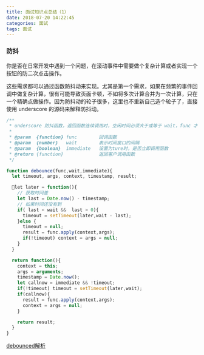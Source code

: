 ```yaml
---
title: 面试知识点总结（1）
date: 2018-07-20 14:22:45
categories: 面试
tags: 面试
---
```


### 防抖

你是否在日常开发中遇到一个问题，在滚动事件中需要做个复杂计算或者实现一个按钮的防二次点击操作。

这些需求都可以通过函数防抖动来实现。尤其是第一个需求，如果在频繁的事件回调中做复杂计算，很有可能导致页面卡顿，不如将多次计算合并为一次计算，只在一个精确点做操作。因为防抖动的轮子很多，这里也不重新自己造个轮子了，直接使用 underscore 的源码来解释防抖动。

<!--more-->

```js
/**
 * underscore 防抖函数，返回函数连续调用时，空闲时间必须大于或等于 wait，func 才会执行
 *
 * @param  {function} func        回调函数
 * @param  {number}   wait        表示时间窗口的间隔
 * @param  {boolean}  immediate   设置为ture时，是否立即调用函数
 * @return {function}             返回客户调用函数
 */

function debounce(func,wait,immediate){
  let timeout, args, context, timestamp, result;

  let later = function(){
    // 获取时间差
    let last = Date.now() - timestamp;
    // 如果时间还没有到
    if( last < wait &&  last > 0){
      timeout = setTimeout(later,wait - last);
    }else {
      timeout = null;
      result = func.apply(context,args);
      if(!timeout) context = args = null;
    }
  }

  return function(){
    context = this;
    args = arguments;
    timestamp = Date.now();
    let callnow = immediate && !timeout;
    if(!timeout) timeout = setTimeout(later,wait);
    if(callnow){
      result = func.apply(context,args);
      context = args = null;
    }

    return result;
  }
}
```

[debounced解析](https://github.com/mqyqingfeng/Blog/issues/22)